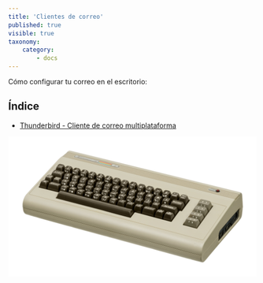 ```yaml
---
title: 'Clientes de correo'
published: true
visible: true
taxonomy:
    category:
        - docs
---
```


Cómo configurar tu correo en el escritorio:

## Índice
- [Thunderbird - Cliente de correo multiplataforma](thunderbird)

![](c64.jpg)
